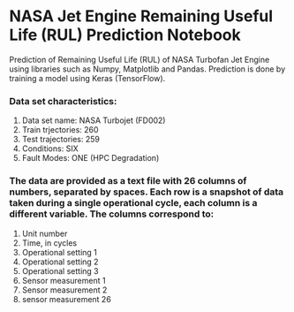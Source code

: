 # NASA Jet Engine Remaining Useful Life (RUL) Prediction Notebook
Prediction of Remaining Useful Life (RUL) of NASA Turbofan Jet Engine using libraries such as Numpy, Matplotlib and Pandas. Prediction is done by training a model using Keras (TensorFlow).

### Data set characteristics:

  1)  Data set name: NASA Turbojet (FD002)
  2)  Train trjectories: 260
  3)  Test trajectories: 259
  4)  Conditions: SIX 
  5)  Fault Modes: ONE (HPC Degradation)

### The data are provided as a text file with 26 columns of numbers, separated by spaces. Each row is a snapshot of data taken during a single operational cycle, each column is a different variable. The columns correspond to:

  1)  Unit number
  2)  Time, in cycles
  3)  Operational setting 1
  4)  Operational setting 2
  5)  Operational setting 3
  6)  Sensor measurement  1
  7)  Sensor measurement  2
  26) sensor measurement  26
